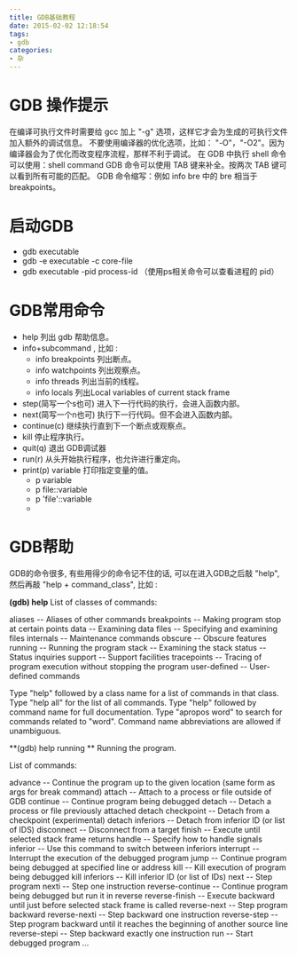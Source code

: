 ```yaml
---
title: GDB基础教程
date: 2015-02-02 12:18:54
tags:
- gdb
categories:
- 杂
---
```


# GDB 操作提示

在编译可执行文件时需要给 gcc 加上 "-g" 选项，这样它才会为生成的可执行文件加入额外的调试信息。
不要使用编译器的优化选项，比如： "-O"，"-O2"。因为编译器会为了优化而改变程序流程，那样不利于调试。
在 GDB 中执行 shell 命令可以使用：shell command
GDB 命令可以使用 TAB 键来补全。按两次 TAB 键可以看到所有可能的匹配。
GDB 命令缩写：例如 info bre 中的 bre 相当于 breakpoints。

# 启动GDB

- gdb executable
- gdb -e executable -c core-file
- gdb executable -pid process-id （使用ps相关命令可以查看进程的 pid）

# GDB常用命令

- help	列出 gdb 帮助信息。
- info+subcommand , 比如 :
	- info breakpoints	列出断点。
	- info watchpoints	列出观察点。
	- info threads	列出当前的线程。
	- info locals	列出Local variables of current stack frame
- step(简写一个s也可)		进入下一行代码的执行，会进入函数内部。
- next(简写一个n也可)		执行下一行代码。但不会进入函数内部。
- continue(c)	继续执行直到下一个断点或观察点。
- kill	停止程序执行。
- quit(q)	退出 GDB调试器
- run(r)	从头开始执行程序，也允许进行重定向。
- print(p) variable	打印指定变量的值。
	- p variable
	- p file::variable
	- p 'file'::variable	
	- 

# GDB帮助

GDB的命令很多, 有些用得少的命令记不住的话, 可以在进入GDB之后敲 "help", 然后再敲 "help + command_class", 
比如 :


**(gdb) help**
List of classes of commands:

aliases -- Aliases of other commands
breakpoints -- Making program stop at certain points
data -- Examining data
files -- Specifying and examining files
internals -- Maintenance commands
obscure -- Obscure features
running -- Running the program
stack -- Examining the stack
status -- Status inquiries
support -- Support facilities
tracepoints -- Tracing of program execution without stopping the program
user-defined -- User-defined commands

Type "help" followed by a class name for a list of commands in that class.
Type "help all" for the list of all commands.
Type "help" followed by command name for full documentation.
Type "apropos word" to search for commands related to "word".
Command name abbreviations are allowed if unambiguous.

**(gdb) help running **
Running the program.

List of commands:

advance -- Continue the program up to the given location (same form as args for break command)
attach -- Attach to a process or file outside of GDB
continue -- Continue program being debugged
detach -- Detach a process or file previously attached
detach checkpoint -- Detach from a checkpoint (experimental)
detach inferiors -- Detach from inferior ID (or list of IDS)
disconnect -- Disconnect from a target
finish -- Execute until selected stack frame returns
handle -- Specify how to handle signals
inferior -- Use this command to switch between inferiors
interrupt -- Interrupt the execution of the debugged program
jump -- Continue program being debugged at specified line or address
kill -- Kill execution of program being debugged
kill inferiors -- Kill inferior ID (or list of IDs)
next -- Step program
nexti -- Step one instruction
reverse-continue -- Continue program being debugged but run it in reverse
reverse-finish -- Execute backward until just before selected stack frame is called
reverse-next -- Step program backward
reverse-nexti -- Step backward one instruction
reverse-step -- Step program backward until it reaches the beginning of another source line
reverse-stepi -- Step backward exactly one instruction
run -- Start debugged program
...

